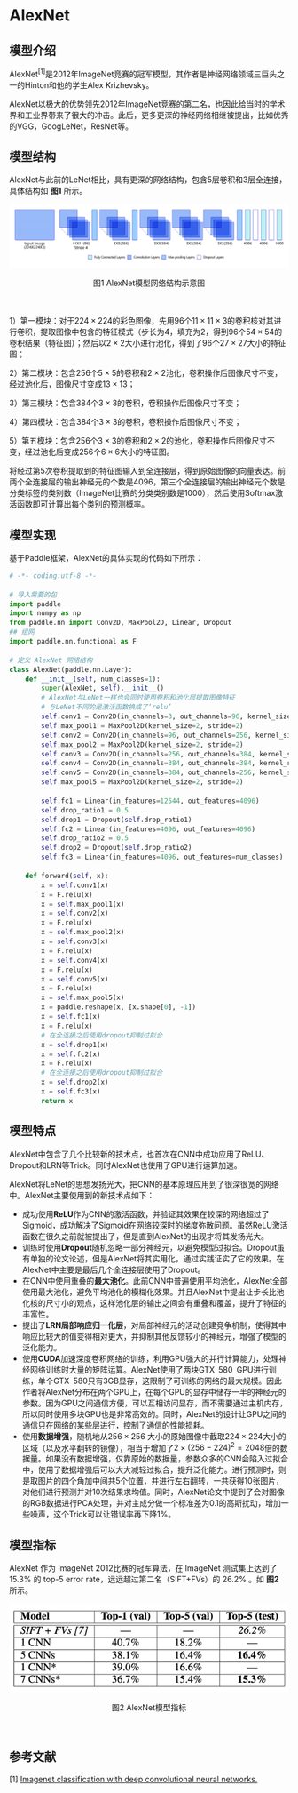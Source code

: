 # AlexNet

## 模型介绍

AlexNet<sup>[1]</sup>是2012年ImageNet竞赛的冠军模型，其作者是神经网络领域三巨头之一的Hinton和他的学生Alex Krizhevsky。

AlexNet以极大的优势领先2012年ImageNet竞赛的第二名，也因此给当时的学术界和工业界带来了很大的冲击。此后，更多更深的神经网络相继被提出，比如优秀的VGG，GoogLeNet，ResNet等。 

## 模型结构

AlexNet与此前的LeNet相比，具有更深的网络结构，包含5层卷积和3层全连接，具体结构如 **图1** 所示。

![图1 AlexNet模型网络结构示意图](../../../images/computer_vision/classification/AlexNet.png)

<center>图1 AlexNet模型网络结构示意图</center><br></br>

1）第一模块：对于$224\times 224$的彩色图像，先用96个$11\times 11\times 3$的卷积核对其进行卷积，提取图像中包含的特征模式（步长为4，填充为2，得到96个$54\times 54$的卷积结果（特征图）；然后以$2\times 2$大小进行池化，得到了96个$27\times 27$大小的特征图；

2）第二模块：包含256个$5\times 5$的卷积和$2\times 2$池化，卷积操作后图像尺寸不变，经过池化后，图像尺寸变成$13\times 13$；

3）第三模块：包含384个$3\times 3$的卷积，卷积操作后图像尺寸不变；

4）第四模块：包含384个$3\times 3$的卷积，卷积操作后图像尺寸不变；

5）第五模块：包含256个$3\times 3$的卷积和$2\times 2$的池化，卷积操作后图像尺寸不变，经过池化后变成256个$6\times 6$大小的特征图。

将经过第5次卷积提取到的特征图输入到全连接层，得到原始图像的向量表达。前两个全连接层的输出神经元的个数是4096，第三个全连接层的输出神经元个数是分类标签的类别数（ImageNet比赛的分类类别数是1000），然后使用Softmax激活函数即可计算出每个类别的预测概率。

## 模型实现

基于Paddle框架，AlexNet的具体实现的代码如下所示：


```python
# -*- coding:utf-8 -*-

# 导入需要的包
import paddle
import numpy as np
from paddle.nn import Conv2D, MaxPool2D, Linear, Dropout
## 组网
import paddle.nn.functional as F

# 定义 AlexNet 网络结构
class AlexNet(paddle.nn.Layer):
    def __init__(self, num_classes=1):
        super(AlexNet, self).__init__()
        # AlexNet与LeNet一样也会同时使用卷积和池化层提取图像特征
        # 与LeNet不同的是激活函数换成了‘relu’
        self.conv1 = Conv2D(in_channels=3, out_channels=96, kernel_size=11, stride=4, padding=5)
        self.max_pool1 = MaxPool2D(kernel_size=2, stride=2)
        self.conv2 = Conv2D(in_channels=96, out_channels=256, kernel_size=5, stride=1, padding=2)
        self.max_pool2 = MaxPool2D(kernel_size=2, stride=2)
        self.conv3 = Conv2D(in_channels=256, out_channels=384, kernel_size=3, stride=1, padding=1)
        self.conv4 = Conv2D(in_channels=384, out_channels=384, kernel_size=3, stride=1, padding=1)
        self.conv5 = Conv2D(in_channels=384, out_channels=256, kernel_size=3, stride=1, padding=1)
        self.max_pool5 = MaxPool2D(kernel_size=2, stride=2)

        self.fc1 = Linear(in_features=12544, out_features=4096)
        self.drop_ratio1 = 0.5
        self.drop1 = Dropout(self.drop_ratio1)
        self.fc2 = Linear(in_features=4096, out_features=4096)
        self.drop_ratio2 = 0.5
        self.drop2 = Dropout(self.drop_ratio2)
        self.fc3 = Linear(in_features=4096, out_features=num_classes)
    
    def forward(self, x):
        x = self.conv1(x)
        x = F.relu(x)
        x = self.max_pool1(x)
        x = self.conv2(x)
        x = F.relu(x)
        x = self.max_pool2(x)
        x = self.conv3(x)
        x = F.relu(x)
        x = self.conv4(x)
        x = F.relu(x)
        x = self.conv5(x)
        x = F.relu(x)
        x = self.max_pool5(x)
        x = paddle.reshape(x, [x.shape[0], -1])
        x = self.fc1(x)
        x = F.relu(x)
        # 在全连接之后使用dropout抑制过拟合
        x = self.drop1(x)
        x = self.fc2(x)
        x = F.relu(x)
        # 在全连接之后使用dropout抑制过拟合
        x = self.drop2(x)
        x = self.fc3(x)
        return x

```

## 模型特点

AlexNet中包含了几个比较新的技术点，也首次在CNN中成功应用了ReLU、Dropout和LRN等Trick。同时AlexNet也使用了GPU进行运算加速。

AlexNet将LeNet的思想发扬光大，把CNN的基本原理应用到了很深很宽的网络中。AlexNet主要使用到的新技术点如下：

- 成功使用**ReLU**作为CNN的激活函数，并验证其效果在较深的网络超过了Sigmoid，成功解决了Sigmoid在网络较深时的梯度弥散问题。虽然ReLU激活函数在很久之前就被提出了，但是直到AlexNet的出现才将其发扬光大。
- 训练时使用**Dropout**随机忽略一部分神经元，以避免模型过拟合。Dropout虽有单独的论文论述，但是AlexNet将其实用化，通过实践证实了它的效果。在AlexNet中主要是最后几个全连接层使用了Dropout。
- 在CNN中使用重叠的**最大池化**。此前CNN中普遍使用平均池化，AlexNet全部使用最大池化，避免平均池化的模糊化效果。并且AlexNet中提出让步长比池化核的尺寸小的观点，这样池化层的输出之间会有重叠和覆盖，提升了特征的丰富性。
- 提出了**LRN局部响应归一化层**，对局部神经元的活动创建竞争机制，使得其中响应比较大的值变得相对更大，并抑制其他反馈较小的神经元，增强了模型的泛化能力。
- 使用**CUDA**加速深度卷积网络的训练，利用GPU强大的并行计算能力，处理神经网络训练时大量的矩阵运算。AlexNet使用了两块GTX 580 GPU进行训练，单个GTX 580只有3GB显存，这限制了可训练的网络的最大规模。因此作者将AlexNet分布在两个GPU上，在每个GPU的显存中储存一半的神经元的参数。因为GPU之间通信方便，可以互相访问显存，而不需要通过主机内存，所以同时使用多块GPU也是非常高效的。同时，AlexNet的设计让GPU之间的通信只在网络的某些层进行，控制了通信的性能损耗。 
- 使用**数据增强**，随机地从$256\times 256$ 大小的原始图像中截取$224\times 224$大小的区域（以及水平翻转的镜像），相当于增加了$2\times (256-224)^2=2048$倍的数据量。如果没有数据增强，仅靠原始的数据量，参数众多的CNN会陷入过拟合中，使用了数据增强后可以大大减轻过拟合，提升泛化能力。进行预测时，则是取图片的四个角加中间共5个位置，并进行左右翻转，一共获得10张图片，对他们进行预测并对10次结果求均值。同时，AlexNet论文中提到了会对图像的RGB数据进行PCA处理，并对主成分做一个标准差为0.1的高斯扰动，增加一些噪声，这个Trick可以让错误率再下降1%。

## 模型指标

AlexNet 作为 ImageNet 2012比赛的冠军算法，在 ImageNet 测试集上达到了 15.3% 的 top-5 error rate，远远超过第二名（SIFT+FVs）的 26.2% 。如 **图2** 所示。

![图2 AlexNet模型指标](../../../images/computer_vision/classification/AlexNet_Error_Rate.png)

<center>图2 AlexNet模型指标</center><br></br>

## 参考文献

[1] [Imagenet classification with deep convolutional neural networks. ](https://www.nvidia.cn/content/tesla/pdf/machine-learning/imagenet-classification-with-deep-convolutional-nn.pdf)


